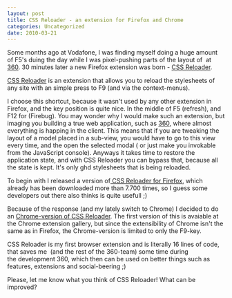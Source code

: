```yaml
---
layout: post
title: CSS Reloader - an extension for Firefox and Chrome
categories: Uncategorized
date: 2010-03-21
---
```

Some months ago at Vodafone, I was finding myself doing a huge amount of F5's duing the day while I was pixel-pushing parts of the layout of  at <a href="http://360.com">360</a>. 30 minutes later a new Firefox extension was born - <a href="https://addons.mozilla.org/da/firefox/addon/46211">CSS Reloader</a>.

<!--more-->

<a href="https://addons.mozilla.org/da/firefox/addon/46211">CSS Reloader</a> is an extension that allows you to reload the stylesheets of any site with an simple press to F9 (and via the context-menus).

I choose this shortcut, because it wasn't used by any other extension in Firefox, and the key position is quite nice. In the middle of F5 (refresh), and F12 for (Firebug).
You may wonder why I would make such an extension, but imaging you building a true web application, such as <a href="http://360.com">360</a>, where almost everything is happing in the client. This means that if you are tweaking the layout of a model placed in a sub-view, you would have to go to this view every time, and the open the selected modal ( or just make you invokable from the JavaScript console). Anyways it takes time to restore the application state, and with CSS Reloader you can bypass that, because all the state is kept. It's only ghd stylesheets that is being reloaded.

To begin with I released a version of<a href="https://addons.mozilla.org/da/firefox/addon/46211"> CSS Reloader for Firefox</a>, which already has been downloaded more than 7.700 times, so I guess some developers out there also thinks is quite usefull ;)

Because of the response (and my lately switch to Chrome) I decided to do an <a href="https://chrome.google.com/extensions/detail/dnfpcpfijpdhabaoieccoclghgplmpbd">Chrome-version of CSS Reloader</a>. The first version of this is avaiable at the Chrome extension gallery, but since the extensibility of Chrome isn't the same as in Firefox, the Chrome-version is limited to only the F9-key.

CSS Reloader is my first browser extension and is literally 16 lines of code, that saves me  (and the rest of the 360-team) some time during the development 360, which then can be used on better things such as features, extensions and social-beering ;)

Please, let me know what you think of CSS Reloader! What can be improved?
